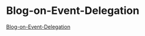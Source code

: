 # Blog-on-Event-Delegation
 [Blog-on-Event-Delegation]([https://github.com/Manish-d-art/Todo-App.git](https://manish-d-art-blogs.hashnode.dev/what-is-event-delegation-in-javascript-why-is-it-crucial))
